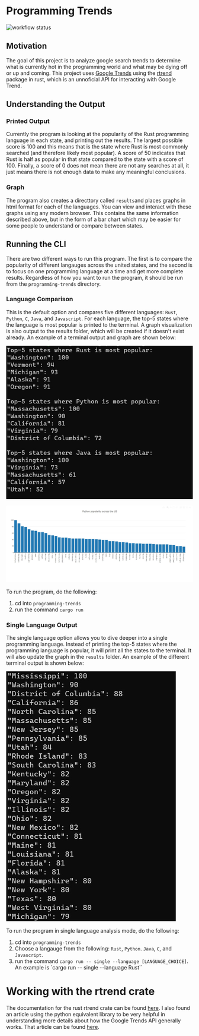 # Programming Trends
![workflow status](https://github.com/brycewhit13/rust-miniprojects/actions/workflows/rust.yml/badge.svg)

## Motivation
The goal of this project is to analyze google search trends to determine what is currently hot in the programming world and what may be dying off or up and coming. This project uses [Google Trends](https://trends.google.com/trends/?geo=US) using the [rtrend](https://crates.io/crates/rtrend) package in rust, which is an unnoficial API for interacting with Google Trend.

## Understanding the Output
### Printed Output
Currently the program is looking at the popularity of the Rust programming language in each state, and printing out the results. The largest possible score is 100 and this means that is the state where Rust is most commonly searched (and therefore likely most popular). A score of 50 indicates that Rust is half as popular in that state compared to the state with a score of 100. Finally, a score of 0 does not mean there are not any searches at all, it just means there is not enough data to make any meaningful conclusions. 

### Graph
The program also creates a directtory called `results`and places graphs in html format for each of the languages. You can view and interact with these graphs using any modern browser. This contains the same information described above, but in the form of a bar chart which may be easier for some people to understand or compare between states. 

## Running the CLI
There are two different ways to run this program. The first is to compare the popularity of different langauges across the united states, and the second is to focus on one programming language at a time and get more complete results. Regardless of how you want to run the program, it should be run from the `programming-trends` directory.

### Language Comparison
This is the default option and compares five different languages: `Rust`, `Python`, `C`, `Java`, and `Javascript`. For each language, the top-5 states where the language is most popular is printed to the terminal. A graph visualization is also output to the results folder, which will be created if it doesn't exist already. An example of a terminal output and graph are shown below:

![All Languages Terminal](imgs/multi_terminal.jpg)

![Graph Results](imgs/graph_results.jpg)

To run the program, do the following:
1) cd into `programming-trends`
2) run the command `cargo run`

### Single Language Output
The single language option allows you to dive deeper into a single programming language. Instead of printing the top-5 states where the programming language is popular, it will print all the states to the terminal. It will also update the graph in the `results` folder. An example of the different terminal output is shown below:

![Single Languages Terminal](imgs/single_terminal.jpg)

To run the program in single language analysis mode, do the following:
1) cd into `programming-trends`
2) Choose a langauge from the following: `Rust`, `Python`. `Java`, `C`, and `Javascript`.
3) run the command `cargo run -- single --language [LANGUAGE_CHOICE]`. An example is `cargo run -- single --language Rust``

# Working with the rtrend crate
The documentation for the rust rtrend crate can be found [here](https://crates.io/crates/rtrend). I also found an article using the python equivalent library to be very helpful in understanding more details about how the Google Trends API generally works. That article can be found [here](https://towardsdatascience.com/google-trends-api-for-python-a84bc25db88f).
